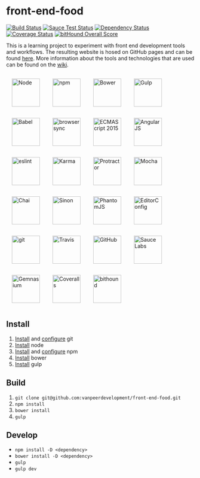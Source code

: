 # front-end-food
[![Build Status](https://travis-ci.org/vanpeerdevelopment/front-end-food.svg)](https://travis-ci.org/vanpeerdevelopment/front-end-food) [![Sauce Test Status](https://saucelabs.com/buildstatus/vanpeerdevelopment)](https://saucelabs.com/u/vanpeerdevelopment) [![Dependency Status](https://gemnasium.com/vanpeerdevelopment/front-end-food.svg)](https://gemnasium.com/vanpeerdevelopment/front-end-food) [![Coverage Status](https://coveralls.io/repos/vanpeerdevelopment/front-end-food/badge.svg?branch=master)](https://coveralls.io/github/vanpeerdevelopment/front-end-food?branch=master) [![bitHound Overall Score](https://www.bithound.io/github/vanpeerdevelopment/front-end-food/badges/score.svg)](https://www.bithound.io/github/vanpeerdevelopment/front-end-food)

This is a learning project to experiment with front end development tools and workflows. The resulting website is hosed on GitHub pages and can be found [here](http://food.vanpeerdevelopment.be). More information about the tools and technologies that are used can be found on the [wiki](https://github.com/vanpeerdevelopment/front-end-food/wiki).

[<img alt="Node" src="http://svgporn.com/logos/nodejs.svg" align="middle" width="75px" height="75px" hspace="15" vspace="15">](https://nodejs.org) [<img alt="npm" src="http://svgporn.com/logos/npm.svg" align="middle" width="75px" height="75px" hspace="15" vspace="15">](https://www.npmjs.com/) [<img alt="Bower" src="http://svgporn.com/logos/bower.svg" align="middle" width="75px" height="75px" hspace="15" vspace="15">](http://bower.io/) [<img alt="Gulp" src="http://svgporn.com/logos/gulp.svg" align="middle" width="75px" height="75px" hspace="15" vspace="15">](http://gulpjs.com/) [<img alt="Babel" src="http://svgporn.com/logos/babel.svg" align="middle" width="75px" height="75px" hspace="15" vspace="15">](https://babeljs.io/) [<img alt="browsersync" src="http://svgporn.com/logos/browsersync.svg" align="middle" width="75px" height="75px" hspace="15" vspace="15">](https://www.browsersync.io/) [<img alt="ECMAScript 2015" src="http://svgporn.com/logos/javascript.svg" align="middle" width="75px" height="75px" hspace="15" vspace="15">](https://developer.mozilla.org/en-US/docs/Web/JavaScript) [<img alt="AngularJS" src="http://svgporn.com/logos/angular-icon.svg" align="middle" width="75px" height="75px" hspace="15" vspace="15">](https://angularjs.org/) [<img alt="eslint" src="http://svgporn.com/logos/eslint.svg" align="middle" width="75px" height="75px" hspace="15" vspace="15">](http://eslint.org/) [<img alt="Karma" src="http://svgporn.com/logos/karma.svg" align="middle" width="75px" height="75px" hspace="15" vspace="15">](http://karma-runner.github.io/) [<img alt="Protractor" src="https://raw.githubusercontent.com/ramonvictor/protractor/master/assets/protractor-logo.png" align="middle" width="75px" height="75px" hspace="15" vspace="15">](http://www.protractortest.org/) [<img alt="Mocha" src="http://svgporn.com/logos/mocha.svg" align="middle" width="75px" height="75px" hspace="15" vspace="15">](http://mochajs.org/) [<img alt="Chai" src="http://svgporn.com/logos/chai.svg" align="middle" width="75px" height="75px" hspace="15" vspace="15">](http://chaijs.com/) [<img alt="Sinon" src="https://senchamarket-images-production.s3.amazonaws.com/uploads/screenshot/file/465/big_sinon_logo.png" align="middle" width="75px" height="75px" hspace="15" vspace="15">](http://sinonjs.org/) [<img alt="PhantomJS" src="https://logo.clearbit.com/phantomjs.org" align="middle" width="75px" height="75px" hspace="15" vspace="15">](http://phantomjs.org/) [<img alt="EditorConfig" src="https://logo.clearbit.com/editorconfig.org" align="middle" width="75px" height="75px" hspace="15" vspace="15">](http://editorconfig.org/) [<img alt="git" src="http://svgporn.com/logos/git.svg" align="middle" width="75px" height="75px" hspace="15" vspace="15">](https://git-scm.com/) [<img alt="Travis" src="http://svgporn.com/logos/travis-ci.svg" align="middle" width="75px" height="75px" hspace="15" vspace="15">](https://travis-ci.org/) [<img alt="GitHub" src="http://svgporn.com/logos/github-icon.svg" align="middle" width="75px" height="75px" hspace="15" vspace="15">](https://github.com/) [<img alt="Sauce Labs" src="http://svgporn.com/logos/saucelabs.svg" align="middle" width="75px" height="75px" hspace="15" vspace="15">](https://saucelabs.com/) [<img alt="Gemnasium" src="https://logo.clearbit.com/gemnasium.com" align="middle" width="75px" height="75px" hspace="15" vspace="15">](https://gemnasium.com/) [<img alt="Coveralls" src="http://svgporn.com/logos/coveralls.svg" align="middle" width="75px" height="75px" hspace="15" vspace="15">](https://coveralls.io/) [<img alt="bithound" src="https://logo.clearbit.com/bithound.io" align="middle" width="75px" height="75px" hspace="15" vspace="15">](https://www.bithound.io/)


## Install
1. [Install](https://github.com/vanpeerdevelopment/front-end-food/wiki/Git#installation) and [configure](https://github.com/vanpeerdevelopment/front-end-food/wiki/Git#general-configuration) git
2. [Install](https://github.com/vanpeerdevelopment/front-end-food/wiki/Node.js#v500-and-onwards) node
3. [Install](https://github.com/vanpeerdevelopment/front-end-food/wiki/npm#install) and [configure](https://github.com/vanpeerdevelopment/front-end-food/wiki/npm#configure-default-directory) npm
4. [Install](https://github.com/vanpeerdevelopment/front-end-food/wiki/Bower#installation) bower
5. [Install](https://github.com/vanpeerdevelopment/front-end-food/wiki/gulp#installation) gulp

## Build
1. `git clone git@github.com:vanpeerdevelopment/front-end-food.git`
2. `npm install`
3. `bower install`
4. `gulp`

## Develop
* `npm install -D <dependency>`
* `bower install -D <dependency>`
* `gulp`
* `gulp dev`
